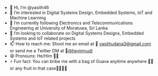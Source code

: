 - 👋 Hi, I’m @yasith46
- 👀 I’m interested in Digital Systems Design, Embedded Systems, IoT and Machine Learning
- 🌱 I’m currently following Electronics and Telecommunications Engineering at University of Moratuwa, Sri Lanka
- 💞️ I’m looking to collaborate on Digital Systems Designs, Embedded Systems and IoT related projects
- 📫 How to reach me: Shoot me an email at 📧 yasithudana3@gmail.com or send me a Twitter DM at 🐤[@heyimyudi](https://twitter.com/heyimyudi)
- 😄 Pronouns: He/Him 🕺🏽
- ⚡ Fun fact: You can bribe me with a bag of Guava anytime anywhere 🍈🤤 or any fruit in that case🕺🏽🍇🍎

<!---
yasith46/yasith46 is a ✨ special ✨ repository because its `README.md` (this file) appears on your GitHub profile.
You can click the Preview link to take a look at your changes.
--->
